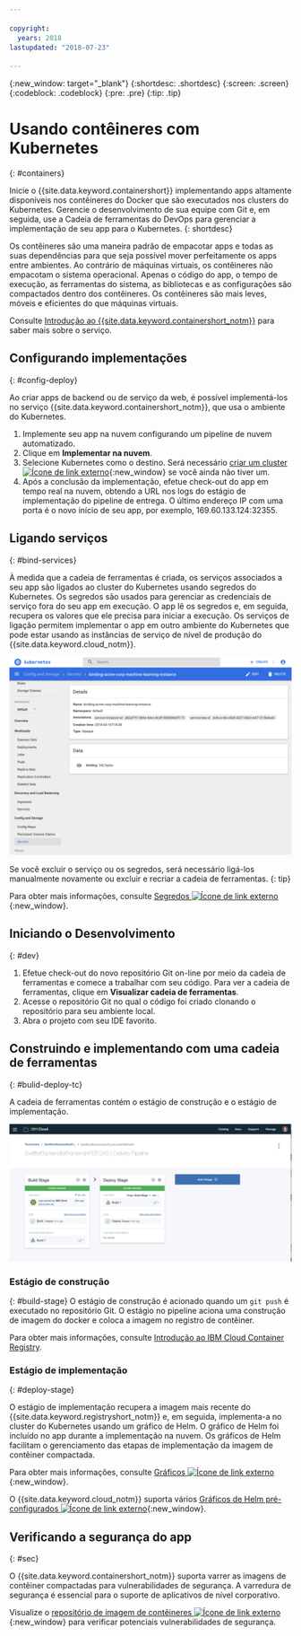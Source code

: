 ```yaml
---

copyright:
  years: 2018
lastupdated: "2018-07-23"

---
```

{:new_window: target="_blank"}
{:shortdesc: .shortdesc}
{:screen: .screen}
{:codeblock: .codeblock}
{:pre: .pre}
{:tip: .tip}

# Usando contêineres com Kubernetes
{: #containers}

Inicie o {{site.data.keyword.containershort}} implementando apps altamente disponíveis nos contêineres do Docker que são executados nos clusters do Kubernetes. Gerencie o desenvolvimento de sua equipe com Git e, em seguida, use a Cadeia de ferramentas do DevOps para gerenciar a implementação de seu app para o Kubernetes.
{: shortdesc}

Os contêineres são uma maneira padrão de empacotar apps e todas as suas dependências para que seja possível mover perfeitamente os apps entre ambientes. Ao contrário de máquinas virtuais, os contêineres não empacotam o sistema operacional. Apenas o código do app, o tempo de execução, as ferramentas do sistema, as bibliotecas e as configurações são compactados dentro dos contêineres. Os contêineres são mais leves, móveis e eficientes do que máquinas virtuais.

Consulte [Introdução ao {{site.data.keyword.containershort_notm}}](/docs/containers/container_index.html#container_index) para saber mais sobre o serviço.

## Configurando implementações
{: #config-deploy}

Ao criar apps de backend ou de serviço da web, é possível implementá-los no serviço {{site.data.keyword.containershort_notm}}, que usa o ambiente do Kubernetes.

1. Implemente seu app na nuvem configurando um pipeline de nuvem automatizado.
2. Clique em **Implementar na nuvem**.
3. Selecione Kubernetes como o destino. Será necessário [criar um cluster ![Ícone de link externo](../../icons/launch-glyph.svg "Ícone de link externo")](https://console.bluemix.net/containers-kubernetes/catalog/cluster/create){:new_window} se você ainda não tiver um.
4. Após a conclusão da implementação, efetue check-out do app em tempo real na nuvem, obtendo a URL nos logs do estágio de implementação do pipeline de entrega. O último endereço IP com uma porta é o novo início de seu app, por exemplo, 169.60.133.124:32355.

## Ligando serviços
{: #bind-services}

À medida que a cadeia de ferramentas é criada, os serviços associados a seu app são ligados ao cluster do Kubernetes usando segredos do Kubernetes. Os segredos são usados para gerenciar as credenciais de serviço fora do seu app em execução. O app lê os segredos e, em seguida, recupera os valores que ele precisa para iniciar a execução. Os serviços de ligação permitem implementar o app em outro ambiente do Kubernetes que pode estar usando as instâncias de serviço de nível de produção do {{site.data.keyword.cloud_notm}}.

![View Toolchain](images/kubesecrets.png)

Se você excluir o serviço ou os segredos, será necessário ligá-los manualmente novamente ou excluir e recriar a cadeia de ferramentas.
{: tip}

Para obter mais informações, consulte [Segredos ![Ícone de link externo](../../icons/launch-glyph.svg "Ícone de link externo")](https://kubernetes.io/docs/concepts/configuration/secret/){:new_window}.

## Iniciando o Desenvolvimento
{: #dev}

1. Efetue check-out do novo repositório Git on-line por meio da cadeia de ferramentas e comece a trabalhar com seu código. Para ver a cadeia de ferramentas, clique em **Visualizar cadeia de ferramentas**.
2. Acesse o repositório Git no qual o código foi criado clonando o repositório para seu ambiente local.
3. Abra o projeto com seu IDE favorito.

## Construindo e implementando com uma cadeia de ferramentas
{: #bulid-deploy-tc}

A cadeia de ferramentas contém o estágio de construção e o estágio de implementação.

![View Toolchain](images/deploytoolchain.png)

### Estágio de construção
{: #build-stage}
O estágio de construção é acionado quando um `git push` é executado no repositório Git. O estágio no pipeline aciona uma construção de imagem do docker e coloca a imagem no registro de contêiner.

Para obter mais informações, consulte [Introdução ao IBM Cloud Container Registry](/docs/services/Registry/index.html#index).

### Estágio de implementação
{: #deploy-stage}

O estágio de implementação recupera a imagem mais recente do {{site.data.keyword.registryshort_notm}} e, em seguida, implementa-a no cluster do Kubernetes usando um gráfico de Helm. O gráfico de Helm foi incluído no app durante a implementação na nuvem. Os gráficos de Helm facilitam o gerenciamento das etapas de implementação da imagem de contêiner compactada.

Para obter mais informações, consulte [Gráficos ![Ícone de link externo](../../icons/launch-glyph.svg "Ícone de link externo")](https://docs.helm.sh/developing_charts/){:new_window}.

O {{site.data.keyword.cloud_notm}} suporta vários [Gráficos de Helm pré-configurados ![Ícone de link externo](../../icons/launch-glyph.svg "Ícone de link externo")](https://console.bluemix.net/containers-kubernetes/solutions/helm-charts){:new_window}.

## Verificando a segurança do app
{: #sec}

O {{site.data.keyword.containershort_notm}} suporta varrer as imagens de contêiner compactadas para vulnerabilidades de segurança. A varredura de segurança é essencial para o suporte de aplicativos de nível corporativo.

Visualize o [repositório de imagem de contêineres ![Ícone de link externo](../../icons/launch-glyph.svg "Ícone de link externo")](https://console.bluemix.net/containers-kubernetes/registry/private){:new_window} para verificar potenciais vulnerabilidades de segurança.
